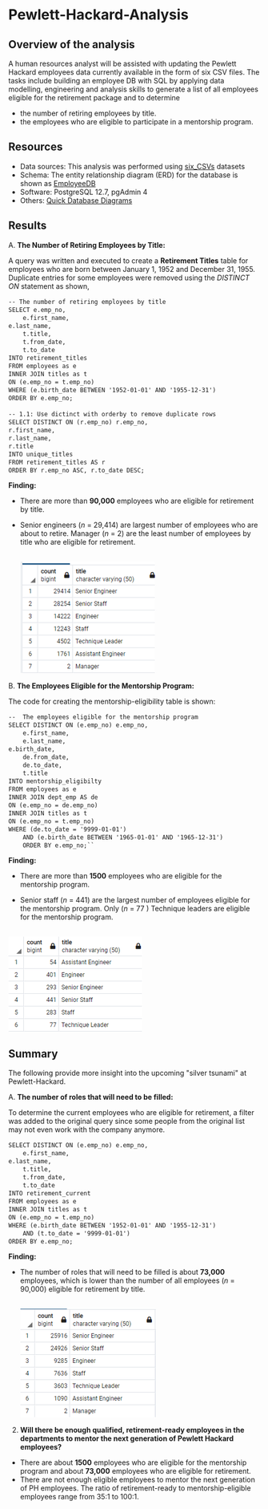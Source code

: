 # Pewlett-Hackard-Analysis

## Overview of the analysis
A human resources analyst will be assisted with updating the Pewlett Hackard employees data currently available in the form of six CSV files. The tasks include building an employee DB with SQL by applying data modelling, engineering and analysis skills to generate a list of all employees eligible for the retirement package and to determine
- the number of retiring employees by title.
- the employees who are eligible to participate in a mentorship program.

## Resources
- Data sources: This analysis was performed using [six_CSVs](https://github.com/aobasuyi/Pewlett-Hackard-Analysis/tree/main/Data_source) datasets
- Schema:  The entity relationship diagram (ERD) for the database is shown as [EmployeeDB](https://github.com/aobasuyi/Pewlett-Hackard-Analysis/blob/main/EmployeeDB.png)
- Software: PostgreSQL 12.7, pgAdmin 4
- Others: [Quick Database Diagrams](https://www.quickdatabasediagrams.com/)

## Results

A.  **The Number of Retiring Employees by Title:**<br /> 

A query was written and executed to create a **Retirement Titles** table for employees who are born between January 1, 1952 and December 31, 1955. Duplicate entries for some employees  were removed using the *DISTINCT ON* statement as shown,

```
-- The number of retiring employees by title
SELECT e.emp_no,
    e.first_name,
e.last_name,
    t.title,
    t.from_date,
    t.to_date
INTO retirement_titles
FROM employees as e
INNER JOIN titles as t
ON (e.emp_no = t.emp_no)
WHERE (e.birth_date BETWEEN '1952-01-01' AND '1955-12-31')
ORDER BY e.emp_no;

-- 1.1: Use dictinct with orderby to remove duplicate rows
SELECT DISTINCT ON (r.emp_no) r.emp_no, 
r.first_name,
r.last_name,
r.title
INTO unique_titles
FROM retirement_titles AS r
ORDER BY r.emp_no ASC, r.to_date DESC;

```

**Finding:**<br />
- There are more than **90,000** employees who are eligible for retirement by title.

- Senior engineers (*n* = 29,414) are largest number of employees who are about to retire.  Manager (*n* = 2) are the least number of employees by title who are eligible for retirement.

	<br /> ![Image](Resources/retiring_titles.png) <br />

B.  **The Employees Eligible for the Mentorship Program:**<br /> 

The code for creating the mentorship-eligibility table is shown:

```
--  The employees eligible for the mentorship program
SELECT DISTINCT ON (e.emp_no) e.emp_no,
	e.first_name,
	e.last_name,
e.birth_date,
	de.from_date,
    de.to_date,
	t.title
INTO mentorship_eligibilty
FROM employees as e
INNER JOIN dept_emp AS de
ON (e.emp_no = de.emp_no)
INNER JOIN titles as t
ON (e.emp_no = t.emp_no)
WHERE (de.to_date = '9999-01-01')
	AND (e.birth_date BETWEEN '1965-01-01' AND '1965-12-31')
	ORDER BY e.emp_no;``

```

**Finding:** <br />

- There are more than **1500** employees who are eligible for the mentorship program.

- Senior staff (*n* = 441) are the largest number of employees eligible for the mentorship program. Only (*n* = 77 ) Technique leaders are eligible for the mentorship program.

<br /> ![Image](Resources/mentorship_eligibility_titles.png) <br />



## Summary
The following provide more insight into the upcoming "silver tsunami" at Pewlett-Hackard. <br />

A. **The number of roles that will need to be filled:**<br />

To determine the current employees who are eligible for retirement, a filter was added to the original query since some people from the original list may not even work with the company anymore.

```
SELECT DISTINCT ON (e.emp_no) e.emp_no,
    e.first_name,
e.last_name,
    t.title,
    t.from_date,
    t.to_date
INTO retirement_current
FROM employees as e
INNER JOIN titles as t
ON (e.emp_no = t.emp_no)
WHERE (e.birth_date BETWEEN '1952-01-01' AND '1955-12-31')
	AND (t.to_date = '9999-01-01')
ORDER BY e.emp_no;

```
**Finding:**
- The number of roles that will need to be filled is about  **73,000** employees, which is lower than the number of all employees (*n* = 90,000) eligible for retirement by title.

	 <br /> ![Image](Resources/retiring_titles_current.png) <br />

2.  **Will there be enough qualified, retirement-ready employees in the departments to mentor the next generation of Pewlett Hackard employees?**<br />
- There are about **1500** employees who are eligible for the mentorship program and about **73,000** employees who are eligible for retirement. 
- There are not enough eligible employees to mentor the next generation of PH employees. The ratio of retirement-ready to mentorship-eligible employees range from 35:1 to 100:1.

